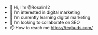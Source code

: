 - 👋 Hi, I’m @Rosalin12
- 👀 I’m interested in digital marketing
- 🌱 I’m currently learning digital marketing
- 💞️ I’m looking to collaborate on SEO
- 📫 How to reach me https://teqbuds.com/

<!---
Rosalin12/Rosalin12 is a ✨ special ✨ repository because its `README.md` (this file) appears on your GitHub profile.
You can click the Preview link to take a look at your changes.
--->
